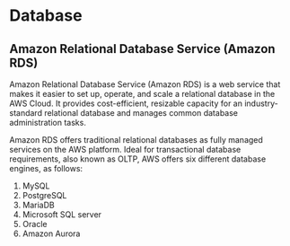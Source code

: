 # Database

## Amazon Relational Database Service (Amazon RDS)

Amazon Relational Database Service (Amazon RDS) is a web service that makes it easier to set up, operate, and scale a relational database in the AWS Cloud. It provides cost-efficient, resizable capacity for an industry-standard relational database and manages common database administration tasks.

Amazon RDS offers traditional relational databases as fully managed services on the AWS platform. Ideal for transactional database requirements, also known as OLTP, AWS offers six different database engines, as follows:

1. MySQL
2. PostgreSQL
3. MariaDB
4. Microsoft SQL server
5. Oracle
6. Amazon Aurora
